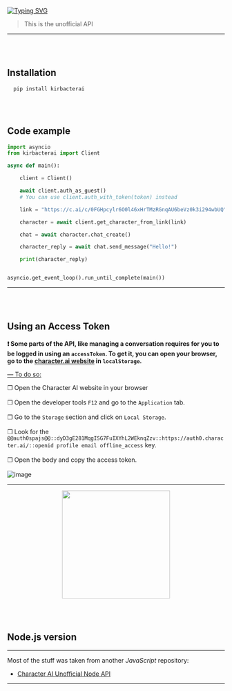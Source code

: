 [![Typing SVG](https://readme-typing-svg.herokuapp.com?color=%2336BCF7&lines=Python+wrapper+for+beta.character.ai)](https://github.com/KirbyRedius/KirbacterAI)
>This is the unofficial API
--- 
<br><br/>
## Installation
```bash
  pip install kirbacterai
```
<br><br>

## Code example
```python
import asyncio
from kirbacterai import Client

async def main():

    client = Client()

    await client.auth_as_guest()
    # You can use client.auth_with_token(token) instead

    link = "https://c.ai/c/0FGHpcylr6O0l46xHrTMzRGnqAU6beVz0k3i294wbUQ"

    character = await client.get_character_from_link(link)

    chat = await character.chat_create()

    character_reply = await chat.send_message("Hello!")

    print(character_reply)


asyncio.get_event_loop().run_until_complete(main())

```
---
<br><br>

## Using an Access Token
**<p dir="auto"> :heavy_exclamation_mark: Some parts of the API, like managing a conversation requires for you to be logged in using an <code>accessToken</code>.
To get it, you can open your browser, go to the <a href="https://character.ai" rel="nofollow">character.ai website</a> in <code>localStorage</code>.</p>**

<ins dir="auto"> — To do so:</ins>               

❒ Open the Character AI website in your browser
<br><br/>
❒ Open the developer tools <code>F12</code> and go to the <code>Application</code> tab.
<br><br/>
❒ Go to the <code>Storage</code> section and click on <code>Local Storage</code>.
<br><br/>
❒ Look for the `@@auth0spajs@@::dyD3gE281MqgISG7FuIXYhL2WEknqZzv::https://auth0.character.ai/::openid profile email offline_access` key.
<br><br/>
❒ Open the body and copy the access token.
<br><br/>
![image](https://github.com/KirbyRedius/CharacterAI/assets/142050294/89a804e1-1d51-4caa-a01e-6824c08912ef)

---

<div id="header" align="center">
  <img src="https://media.tenor.com/oBAv0Q0H8O4AAAAi/scratch-cat.gif" width="250"/>
</div>

<br><br>

## Node.js version
---

Most of the stuff was taken from another _JavaScript_ repository:

- [Character AI Unofficial Node API](https://github.com/realcoloride/node_characterai)

--- 

